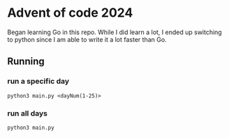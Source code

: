 # Advent of code 2024

Began learning Go in this repo. While I did learn a lot, I ended up switching to python since I am able to write it a lot faster than Go.

## Running

### run a specific day
```
python3 main.py <dayNum(1-25)>
```
### run all days
```
python3 main.py
```